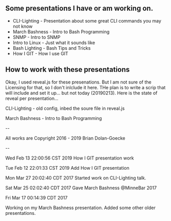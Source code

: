 
Some presentations I have or am working on.
-------------------------------------------

* CLI-Lighting - Presentation about some great CLI commands you may not know
* March Bashness - Intro to Bash Programming
* SNMP - Intro to SNMP
* Intro to Linux - Just what it sounds like
* Bash Lighting - Bash Tips and Tricks
* How I GIT - How I use GIT 


How to work with these presentations
------------------------------------
Okay, I used reveal.js for these presenations.  But I am not sure of the Licensing for that, so I don't inlclude it here.  THe plan is to write a scrip that will include and set it up... but not today (20190213). Here is the state of reveal per presentation...

CLI-Lighting - old config, inbed the soure file in reveal.js

March Bashness - Intro to Bash Programming



--

All works are 
  Copyright 2016 - 2019 Brian Dolan-Goecke

--

Wed Feb 13 22:00:56 CST 2019
How I GIT presentation work

Tue Feb 12 22:01:33 CST 2019
Add How I GIT presentation

Mon Mar 27 20:02:40 CDT 2017
Started work on CLI-Lighting talk.

Sat Mar 25 02:02:40 CDT 2017
Gave March Bashness @MinneBar 2017

Fri Mar 17 00:14:39 CDT 2017

Working on my March Bashness presentation.
Added some other older presentations.

